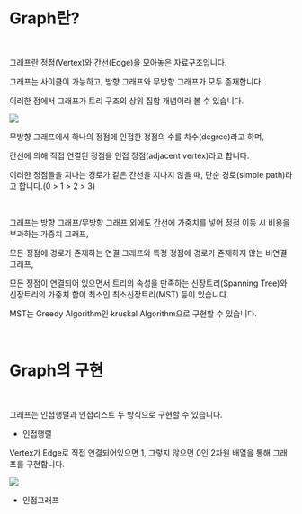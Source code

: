 # Graph란?

<br/>

그래프란 정점(Vertex)와 간선(Edge)을 모아놓은 자료구조입니다.

그래프는 사이클이 가능하고, 방향 그래프와 무방향 그래프가 모두 존재합니다.

이러한 점에서 그래프가 트리 구조의 상위 집합 개념이라 볼 수 있습니다.

<img src="https://blog.kakaocdn.net/dn/ceAVKK/btr4aL5e79e/pQwu4lc93RY3DbCYKFEMkk/img.png"/>

무방향 그래프에서 하나의 정점에 인접한 정점의 수를 차수(degree)라고 하며,

간선에 의해 직접 연결된 정점을 인접 정점(adjacent vertex)라고 합니다.

이러한 정점들을 지나는 경로가 같은 간선을 지나지 않을 때, 단순 경로(simple path)라고 합니다.(0 > 1 > 2 > 3)

<br/>

그래프는 방향 그래프/무방향 그래프 외에도 간선에 가중치를 넣어 정점 이동 시 비용을 부과하는 가중치 그래프,

모든 정점에 경로가 존재하는 연결 그래프와 특정 정점에 경로가 존재하지 않는 비연결 그래프,

모든 정점이 연결되어 있으면서 트리의 속성을 만족하는 신장트리(Spanning Tree)와 신장트리의 가중치 합이 최소인 최소신장트리(MST) 등이 있습니다.

MST는 Greedy Algorithm인 kruskal Algorithm으로 구현할 수 있습니다.

<br/>

# Graph의 구현

<br/>

그래프는 인접행렬과 인접리스트 두 방식으로 구현할 수 있습니다.


- 인접행렬


Vertex가 Edge로 직접 연결되어있으면 1, 그렇지 않으면 0인 2차원 배열을 통해 그래프를 구현합니다.

<img src="https://blog.kakaocdn.net/dn/LakX6/btr4gEGu4Wu/KO5sBCYPDFutGKreVfgTgK/img.png"/>

- 인접그래프